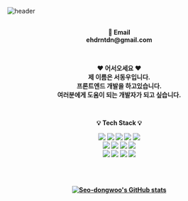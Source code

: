 ![header](https://capsule-render.vercel.app/api?type=transparent&fontColor=black&text=Welcome&height=150&fontSize=60&desc=동우's%20Github%20&descAlignY=75&descAlign=60)

<p align="center">
<br>
<Strong>📧 Email
<br>
<Strong>ehdrntdn@gmail.com
</p>

<br>

<p align="center">
❤ 어서오세요 ❤<br>
제 이름은 서동우입니다.
<br />
프론트엔드 개발을 하고있습니다.
<br>
여러분에게 도움이 되는 개발자가 되고 싶습니다.
<br>
</p>

<br>

<p align="center">
    <Strong>💡 Tech Stack 💡</Strong><br>
</p>

<p align="center" display="inline-block"> 
  <img src="https://img.shields.io/badge/html5-E34F26?style=for-the-badge&logo=html5&logoColor=white"> 
  <img src="https://img.shields.io/badge/css-1572B6?style=for-the-badge&logo=css3&logoColor=white"> 
  <img src="https://img.shields.io/badge/javascript-F7DF1E?style=for-the-badge&logo=javascript&logoColor=black"> 
  <img src="https://img.shields.io/badge/typescript-3178C6?style=for-the-badge&logo=typescript&logoColor=black"> 
  <img src="https://img.shields.io/badge/github-181717?style=for-the-badge&logo=github&logoColor=white">
  <br>
  <img src="https://img.shields.io/badge/React-61DAFB?style=for-the-badge&logo=React&logoColor=black"/>
  <img src="https://img.shields.io/badge/redux-764ABC?style=for-the-badge&logo=redux&logoColor=black">
  <img src="https://img.shields.io/badge/firebase-FFCA28?style=for-the-badge&logo=firebase&logoColor=white">
  <img src="https://img.shields.io/badge/firestore-FF7139?style=for-the-badge&logo=firebase&logoColor=white">
  <br />
  <img src="https://img.shields.io/badge/fontawesome-528DD7?style=for-the-badge&logo=font-awesome&logoColor=white">
  <img src="https://img.shields.io/badge/styled components-DB7093?style=for-the-badge&logo=styled-components&logoColor=white"/>
  <img src="https://img.shields.io/badge/mui-007FFF?style=for-the-badge&logo=mui&logoColor=white"/>
  <img src="https://img.shields.io/badge/bootstrap-7952B3?style=for-the-badge&logo=bootstrap&logoColor=white">
</p><br>
<br>

<div align=center>

[![Seo-dongwoo's GitHub stats](https://github-readme-stats.vercel.app/api?username=Seo-dongwoo)](https://github.com/anuraghazra/github-readme-stats)
